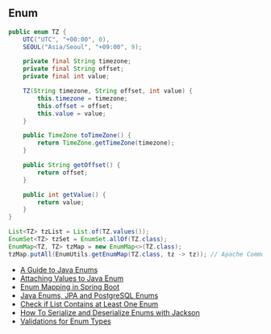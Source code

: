 ## Enum

```java
public enum TZ {
    UTC("UTC", "+00:00", 0),
    SEOUL("Asia/Seoul", "+09:00", 9);

    private final String timezone;
    private final String offset;
    private final int value;

    TZ(String timezone, String offset, int value) {
        this.timezone = timezone;
        this.offset = offset;
        this.value = value;
    }

    public TimeZone toTimeZone() {
        return TimeZone.getTimeZone(timezone);
    }

    public String getOffset() {
        return offset;
    }

    public int getValue() {
        return value;
    }
}
```

```java
List<TZ> tzList = List.of(TZ.values());
EnumSet<TZ> tzSet = EnumSet.allOf(TZ.class);
EnumMap<TZ, TZ> tzMap = new EnumMap<>(TZ.class);
tzMap.putAll(EnumUtils.getEnumMap(TZ.class, tz -> tz)); // Apache Commons Lang
```

- [A Guide to Java Enums](https://www.baeldung.com/a-guide-to-java-enums)
- [Attaching Values to Java Enum](https://www.baeldung.com/java-enum-values)
- [Enum Mapping in Spring Boot](https://www.baeldung.com/spring-boot-enum-mapping)
- [Java Enums, JPA and PostgreSQL Enums](https://www.baeldung.com/java-enums-jpa-postgresql)
- [Check if List Contains at Least One Enum](https://www.baeldung.com/java-list-check-enum-presence)
- [How To Serialize and Deserialize Enums with Jackson](https://www.baeldung.com/jackson-serialize-enums)
- [Validations for Enum Types](https://www.baeldung.com/javax-validations-enums)
